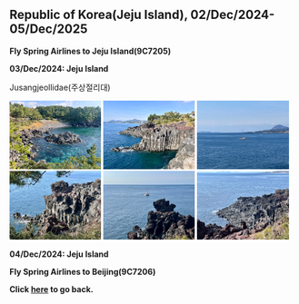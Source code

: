 ## Republic of Korea(Jeju Island), 02/Dec/2024-05/Dec/2025

**Fly Spring Airlines to Jeju Island(9C7205)**

**03/Dec/2024: Jeju Island**

Jusangjeollidae(주상절리대)

<img src="../20241202KR_photos/IMG_5312.jpeg" width="32%">
<img src="../20241202KR_photos/IMG_5313.jpeg" width="32%">
<img src="../20241202KR_photos/IMG_5316.jpeg" width="32%">
<img src="../20241202KR_photos/IMG_5318.jpeg" width="32%">
<img src="../20241202KR_photos/IMG_5319.jpeg" width="32%">
<img src="../20241202KR_photos/IMG_5320.jpeg" width="32%">

**04/Dec/2024: Jeju Island**

**Fly Spring Airlines to Beijing(9C7206)**

**Click [here](https://wqgcx.github.io/transport/) to go back.**
